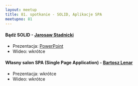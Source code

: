 ```yaml
---
layout: meetup
title: 81. spotkanie - SOLID, Aplikacje SPA
meetupno: 81
---
```


#### Bądź SOLID - [Jarosaw Stadnicki](https://twitter.com/j_stadnicki)
* Prezentacja: [PowerPoint](/assets/solid.pptx)
* Wideo: wkrótce

#### Własny salon SPA (Single Page Application) - [Bartosz Lenar](https://twitter.com/bartoszlenar)
* Prezentacja: wkrótce
* Wideo: wkrótce
